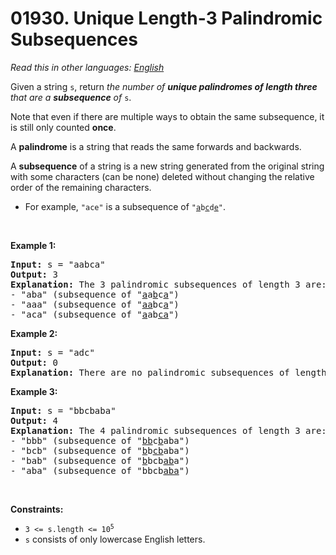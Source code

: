 # 01930. Unique Length-3 Palindromic Subsequences

  _Read this in other languages:_
    [_English_](README.md)

<p>Given a string <code>s</code>, return <em>the number of <strong>unique palindromes of length three</strong> that are a <strong>subsequence</strong> of </em><code>s</code>.</p>

<p>Note that even if there are multiple ways to obtain the same subsequence, it is still only counted <strong>once</strong>.</p>

<p>A <strong>palindrome</strong> is a string that reads the same forwards and backwards.</p>

<p>A <strong>subsequence</strong> of a string is a new string generated from the original string with some characters (can be none) deleted without changing the relative order of the remaining characters.</p>

<ul>
	<li>For example, <code>&quot;ace&quot;</code> is a subsequence of <code>&quot;<u>a</u>b<u>c</u>d<u>e</u>&quot;</code>.</li>
</ul>

<p>&nbsp;</p>
<p><strong>Example 1:</strong></p>

<pre>
<strong>Input:</strong> s = &quot;aabca&quot;
<strong>Output:</strong> 3
<strong>Explanation:</strong> The 3 palindromic subsequences of length 3 are:
- &quot;aba&quot; (subsequence of &quot;<u>a</u>a<u>b</u>c<u>a</u>&quot;)
- &quot;aaa&quot; (subsequence of &quot;<u>aa</u>bc<u>a</u>&quot;)
- &quot;aca&quot; (subsequence of &quot;<u>a</u>ab<u>ca</u>&quot;)
</pre>

<p><strong>Example 2:</strong></p>

<pre>
<strong>Input:</strong> s = &quot;adc&quot;
<strong>Output:</strong> 0
<strong>Explanation:</strong> There are no palindromic subsequences of length 3 in &quot;adc&quot;.
</pre>

<p><strong>Example 3:</strong></p>

<pre>
<strong>Input:</strong> s = &quot;bbcbaba&quot;
<strong>Output:</strong> 4
<strong>Explanation:</strong> The 4 palindromic subsequences of length 3 are:
- &quot;bbb&quot; (subsequence of &quot;<u>bb</u>c<u>b</u>aba&quot;)
- &quot;bcb&quot; (subsequence of &quot;<u>b</u>b<u>cb</u>aba&quot;)
- &quot;bab&quot; (subsequence of &quot;<u>b</u>bcb<u>ab</u>a&quot;)
- &quot;aba&quot; (subsequence of &quot;bbcb<u>aba</u>&quot;)
</pre>

<p>&nbsp;</p>
<p><strong>Constraints:</strong></p>

<ul>
	<li><code>3 &lt;= s.length &lt;= 10<sup>5</sup></code></li>
	<li><code>s</code> consists of only lowercase English letters.</li>
</ul>
